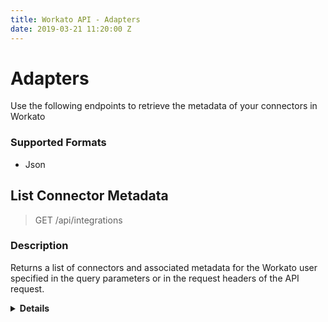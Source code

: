 ```yaml
---
title: Workato API - Adapters
date: 2019-03-21 11:20:00 Z
---
```


# Adapters
Use the following endpoints to retrieve the metadata of your connectors in Workato

### Supported Formats
* Json

## List Connector Metadata

> GET /api/integrations 

### Description
Returns a list of connectors and associated metadata for the Workato user specified in the query parameters or in the request headers of the API request.

<details> <summary> <b>Details</b></summary>
  
### Parameters
<table class="unchanged rich-diff-level-one" text-align ="center">
  <thead>
    <tr>
        <th width='20%'>Parameter name</th>
        <th width='80%'>Description</th>
    </tr>
  </thead>
  <tbody>
  <tr>
    <td width =200 > <b> applications</b> <br> optional </td>
    <td> 
    Comma separated connector identifiers(e.g: salesforce,service_now) 
    <br>
    <b>Validations:</b> <br>
    <ul>
    <li>Must be string</li>
    </ul>
    </td>
  </tr>
  </tbody>
</table>

### Responses
<table class="unchanged rich-diff-level-one" text-align ="center">
  <thead>
    <tr>
        <th width='20%'>Code</th>
        <th width='80%'>Description</th>
    </tr>
  </thead>
  <tbody>
  <tr>
    <td width =200 > <kbd>200</kbd> </td>
    <td> Success </td>
  </tr>
  <tr>
    <td width =200 > <kbd>401</kbd> </td>
    <td> Unauthorized </td>
  </tr>
  <tr>
    <td width =200 > <kbd>500</kbd> </td>
    <td> Server error </td>
  </tr>
  </tbody>
</table>

### Examples

#### Success: 200
```json
GET /api/adapters
200
[
  {
    "name": "custom_adapter",
    "title": "Test",
    "image_url": "http://www.example.com/assets/adapters/custom_adapter.png",
    "mobile_image_url": "http://www.example.com/assets/adapters/mobile/custom_adapter.png",
    "requires_connection": true,
    "mobile_search": false
  },
  {
    "name": "custom_adapter1",
    "title": "Test",
    "image_url": "http://www.example.com/assets/adapters/custom_adapter1.png",
    "mobile_image_url": "http://www.example.com/images/adapters/mobile/custom_adapter1.png",
    "requires_connection": true,
    "mobile_search": true
  }
]
```

</details>
